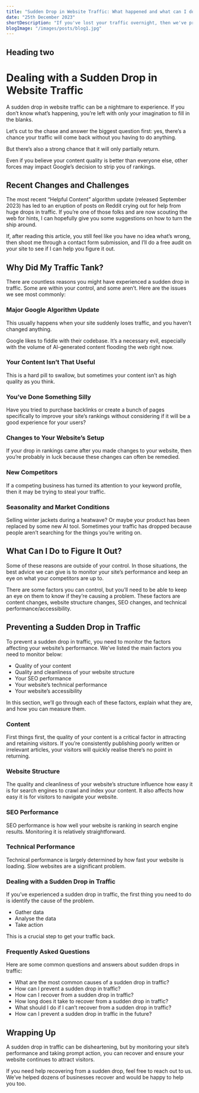 ```yaml
---
title: "Sudden Drop in Website Traffic: What happened and what can I do?"
date: "25th December 2023"
shortDescription: "If you've lost your traffic overnight, then we've prepared the most common sense guide to fix the issue."
blogImage: "/images/posts/blog1.jpg"
---
```


## Heading two

# Dealing with a Sudden Drop in Website Traffic

A sudden drop in website traffic can be a nightmare to experience. If you don’t know what’s happening, you’re left with only your imagination to fill in the blanks.

Let’s cut to the chase and answer the biggest question first: yes, there’s a chance your traffic will come back without you having to do anything.

But there’s also a strong chance that it will only partially return.

Even if you believe your content quality is better than everyone else, other forces may impact Google’s decision to strip you of rankings.

## Recent Changes and Challenges

The most recent “Helpful Content” algorithm update (released September 2023) has led to an eruption of posts on Reddit crying out for help from huge drops in traffic. If you’re one of those folks and are now scouting the web for hints, I can hopefully give you some suggestions on how to turn the ship around.

If, after reading this article, you still feel like you have no idea what’s wrong, then shoot me through a contact form submission, and I’ll do a free audit on your site to see if I can help you figure it out.

## Why Did My Traffic Tank?

There are countless reasons you might have experienced a sudden drop in traffic. Some are within your control, and some aren’t. Here are the issues we see most commonly:

### Major Google Algorithm Update

This usually happens when your site suddenly loses traffic, and you haven’t changed anything.

Google likes to fiddle with their codebase. It’s a necessary evil, especially with the volume of AI-generated content flooding the web right now.

### Your Content Isn’t That Useful

This is a hard pill to swallow, but sometimes your content isn’t as high quality as you think.

### You’ve Done Something Silly

Have you tried to purchase backlinks or create a bunch of pages specifically to improve your site’s rankings without considering if it will be a good experience for your users?

### Changes to Your Website’s Setup

If your drop in rankings came after you made changes to your website, then you’re probably in luck because these changes can often be remedied.

### New Competitors

If a competing business has turned its attention to your keyword profile, then it may be trying to steal your traffic.

### Seasonality and Market Conditions

Selling winter jackets during a heatwave? Or maybe your product has been replaced by some new AI tool. Sometimes your traffic has dropped because people aren’t searching for the things you’re writing on.

## What Can I Do to Figure It Out?

Some of these reasons are outside of your control. In those situations, the best advice we can give is to monitor your site’s performance and keep an eye on what your competitors are up to.

There are some factors you can control, but you’ll need to be able to keep an eye on them to know if they’re causing a problem. These factors are content changes, website structure changes, SEO changes, and technical performance/accessibility.

## Preventing a Sudden Drop in Traffic

To prevent a sudden drop in traffic, you need to monitor the factors affecting your website’s performance. We’ve listed the main factors you need to monitor below:

- Quality of your content
- Quality and cleanliness of your website structure
- Your SEO performance
- Your website’s technical performance
- Your website’s accessibility

In this section, we’ll go through each of these factors, explain what they are, and how you can measure them.

### Content

First things first, the quality of your content is a critical factor in attracting and retaining visitors. If you’re consistently publishing poorly written or irrelevant articles, your visitors will quickly realise there’s no point in returning.

### Website Structure

The quality and cleanliness of your website’s structure influence how easy it is for search engines to crawl and index your content. It also affects how easy it is for visitors to navigate your website.

### SEO Performance

SEO performance is how well your website is ranking in search engine results. Monitoring it is relatively straightforward.

### Technical Performance

Technical performance is largely determined by how fast your website is loading. Slow websites are a significant problem.

### Dealing with a Sudden Drop in Traffic

If you’ve experienced a sudden drop in traffic, the first thing you need to do is identify the cause of the problem.

- Gather data
- Analyse the data
- Take action

This is a crucial step to get your traffic back.

### Frequently Asked Questions

Here are some common questions and answers about sudden drops in traffic:

- What are the most common causes of a sudden drop in traffic?
- How can I prevent a sudden drop in traffic?
- How can I recover from a sudden drop in traffic?
- How long does it take to recover from a sudden drop in traffic?
- What should I do if I can’t recover from a sudden drop in traffic?
- How can I prevent a sudden drop in traffic in the future?

## Wrapping Up

A sudden drop in traffic can be disheartening, but by monitoring your site’s performance and taking prompt action, you can recover and ensure your website continues to attract visitors.

If you need help recovering from a sudden drop, feel free to reach out to us. We’ve helped dozens of businesses recover and would be happy to help you too.
